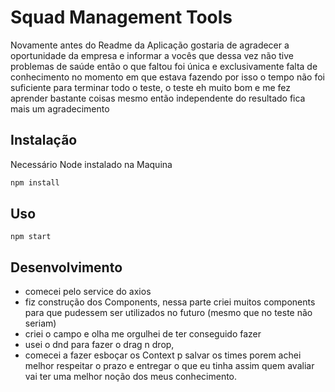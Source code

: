 # Squad Management Tools

Novamente antes do Readme da Aplicação gostaria de agradecer a oportunidade da empresa e informar a vocês que dessa vez não tive problemas de saúde então o que faltou foi única e exclusivamente falta de conhecimento no momento em que estava fazendo por isso o tempo não foi suficiente para terminar todo o teste, o teste eh muito bom e me fez aprender bastante coisas mesmo então independente do resultado fica mais um agradecimento

## Instalação

Necessário Node instalado na Maquina

```bash
npm install
```

## Uso

```
npm start
```

## Desenvolvimento
- comecei pelo service do axios
- fiz construção dos Components, nessa parte criei muitos components para que pudessem ser utilizados no futuro (mesmo que no teste não seriam)
- criei o campo e olha me orgulhei de ter conseguido fazer
- usei o dnd para fazer o drag n drop,
- comecei a fazer esboçar os Context p salvar os times porem achei melhor respeitar o prazo e entregar o que eu tinha assim quem avaliar vai ter uma melhor noção dos meus conhecimento.
